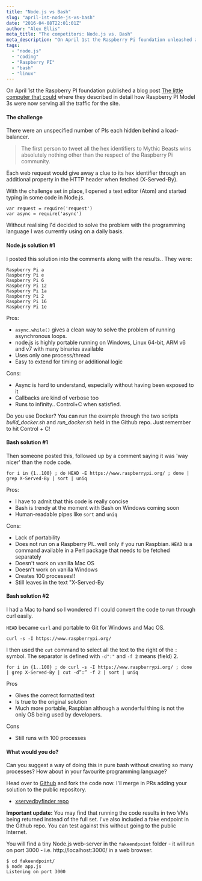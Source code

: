 ```yaml
---
title: "Node.js vs Bash"
slug: "april-1st-node-js-vs-bash"
date: "2016-04-08T22:01:01Z"
author: "Alex Ellis"
meta_title: "The competitors: Node.js vs. Bash"
meta_description: "On April 1st the Raspberry Pi foundation unleashed a challenge: find all the servers. Node.js and Bash went head-to-head and here's what happened."
tags:
  - "node.js"
  - "coding"
  - "Raspberry PI"
  - "bash"
  - "linux"
---
```


On April 1st the Raspberry PI foundation published a blog post [The little computer that could](https://www.raspberrypi.org/blog/the-little-computer-that-could/) where they described in detail how Raspberry PI Model 3s were now serving all the traffic for the site.

#### The challenge

There were an unspecified number of PIs each hidden behind a load-balancer. 

>The first person to tweet all the hex identifiers to Mythic Beasts wins absolutely nothing other than the respect of the Raspberry Pi community.

Each web request would give away a clue to its hex identifier through an additional property in the HTTP header when fetched (X-Served-By).

With the challenge set in place, I opened a text editor (Atom) and started typing in some code in Node.js.

```
var request = require('request')
var async = require('async')
```

Without realising I'd decided to solve the problem with the programming language I was currently using on a daily basis.

#### Node.js solution #1

<script src="https://gist.github.com/alexellis/571f47491a91894f50b2ac58e298fd2c.js"></script>

I posted this solution into the comments along with the results.. They were:

```
Raspberry Pi a
Raspberry Pi e
Raspberry Pi 6
Raspberry Pi 12
Raspberry Pi 1a
Raspberry Pi 2
Raspberry Pi 16
Raspberry Pi 1e
```

Pros:

* `async.while()` gives a clean way to solve the problem of running asynchronous loops.
* node.js is highly portable running on Windows, Linux 64-bit, ARM v6 and v7 with many binaries available
* Uses only one process/thread
* Easy to extend for timing or additional logic

Cons:

* Async is hard to understand, especially without having been exposed to it
* Callbacks are kind of verbose too
* Runs to infinity.. Control+C when satisfied.

Do you use Docker? You can run the example through the two scripts *build_docker.sh* and *run_docker.sh* held in the Github repo. Just remember to hit Control + C!

#### Bash solution #1
Then someone posted this, followed up by a comment saying it was 'way nicer' than the node code.

```
for i in {1..100} ; do HEAD -E https://www.raspberrypi.org/ ; done | grep X-Served-By | sort | uniq
```

Pros:

* I have to admit that this code is really concise
* Bash is trendy at the moment with Bash on Windows coming soon
* Human-readable pipes like `sort` and `uniq`

Cons:

* Lack of portability
 * Does not run on a Raspberry PI.. well only if you run Raspbian. `HEAD` is a command available in a Perl package that needs to be fetched separately
 * Doesn't work on vanilla Mac OS
 * Doesn't work on vanilla Windows
* Creates 100 processes!!
* Still leaves in the text "X-Served-By

#### Bash solution #2

I had a Mac to hand so I wondered if I could convert the code to run through curl easily.

`HEAD` became `curl` and portable to Git for Windows and Mac OS.

```
curl -s -I https://www.raspberrypi.org/
```

I then used the `cut` command to select all the text to the right of the `:` symbol. The separator is defined with `-d":"` and `-f 2` means (field) 2.

```
for i in {1..100} ; do curl -s -I https://www.raspberrypi.org/ ; done | grep X-Served-By | cut -d”:” -f 2 | sort | uniq
```

Pros

* Gives the correct formatted text
* Is true to the original solution
* Much more portable, Raspbian although a wonderful thing is not the only OS being used by developers.

Cons

* Still runs with 100 processes

#### What would you do?

Can you suggest a way of doing this in pure bash without creating so many processes? How about in your favourite programming language?

Head over to [Github](https://github.com/alexellis/xservedbyfinder) and fork the code now. I'll merge in PRs adding your solution to the public repository.

* [xservedbyfinder repo](https://github.com/alexellis/xservedbyfinder)

**Important update:** You may find that running the code results in two VMs being returned instead of the full set. I've also included a fake endpoint in the Github repo. You can test against this without going to the public Internet.

You will find a tiny Node.js web-server in the `fakeendpoint` folder - it will run on port 3000 - i.e. http://localhost:3000/ in a web browser.

```
$ cd fakeendpoint/
$ node app.js 
Listening on port 3000
```